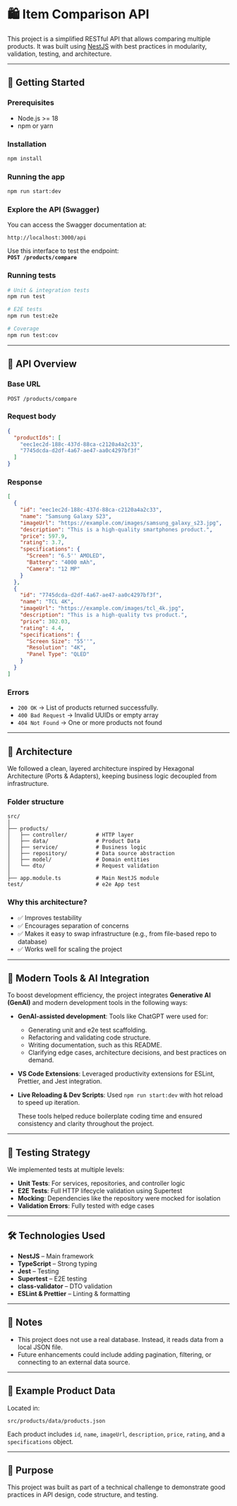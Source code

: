 # 🛍️ Item Comparison API

This project is a simplified RESTful API that allows comparing multiple products. It was built using [NestJS](https://nestjs.com/) with best practices in modularity, validation, testing, and architecture.

---

## 🚀 Getting Started

### Prerequisites

- Node.js >= 18
- npm or yarn

### Installation

```bash
npm install
```

### Running the app

```bash
npm run start:dev
```
### Explore the API (Swagger)

You can access the Swagger documentation at:

```
http://localhost:3000/api
```

Use this interface to test the endpoint:  
**`POST /products/compare`**
### Running tests

```bash
# Unit & integration tests
npm run test

# E2E tests
npm run test:e2e

# Coverage
npm run test:cov
```

---

## 📌 API Overview

### Base URL

```
POST /products/compare
```

### Request body

```json
{
  "productIds": [
    "eec1ec2d-188c-437d-88ca-c2120a4a2c33",
    "7745dcda-d2df-4a67-ae47-aa0c4297bf3f"
  ]
}
```

### Response

```json
[
  {
    "id": "eec1ec2d-188c-437d-88ca-c2120a4a2c33",
    "name": "Samsung Galaxy S23",
    "imageUrl": "https://example.com/images/samsung_galaxy_s23.jpg",
    "description": "This is a high-quality smartphones product.",
    "price": 597.9,
    "rating": 3.7,
    "specifications": {
      "Screen": "6.5'' AMOLED",
      "Battery": "4000 mAh",
      "Camera": "12 MP"
    }
  },
  {
    "id": "7745dcda-d2df-4a67-ae47-aa0c4297bf3f",
    "name": "TCL 4K",
    "imageUrl": "https://example.com/images/tcl_4k.jpg",
    "description": "This is a high-quality tvs product.",
    "price": 302.03,
    "rating": 4.4,
    "specifications": {
      "Screen Size": "55''",
      "Resolution": "4K",
      "Panel Type": "QLED"
    }
  }
]
```

### Errors
- `200 OK` → List of products returned successfully.
- `400 Bad Request` → Invalid UUIDs or empty array
- `404 Not Found` → One or more products not found

---

## 🧱 Architecture

We followed a clean, layered architecture inspired by Hexagonal Architecture (Ports & Adapters), keeping business logic decoupled from infrastructure.

### Folder structure

```
src/
│
├── products/
│   ├── controller/         # HTTP layer
│   ├── data/               # Product Data
│   ├── service/            # Business logic
│   ├── repository/         # Data source abstraction
│   ├── model/              # Domain entities
│   └── dto/                # Request validation
│
├── app.module.ts           # Main NestJS module
test/                       # e2e App test
```

### Why this architecture?

- ✅ Improves testability
- ✅ Encourages separation of concerns
- ✅ Makes it easy to swap infrastructure (e.g., from file-based repo to database)
- ✅ Works well for scaling the project

---
## 🤖 Modern Tools & AI Integration

To boost development efficiency, the project integrates **Generative AI (GenAI)** and modern development tools in the following ways:

- **GenAI-assisted development**: Tools like ChatGPT were used for:
  - Generating unit and e2e test scaffolding.
  - Refactoring and validating code structure.
  - Writing documentation, such as this README.
  - Clarifying edge cases, architecture decisions, and best practices on demand.
  
- **VS Code Extensions**: Leveraged productivity extensions for ESLint, Prettier, and Jest integration.

- **Live Reloading & Dev Scripts**: Used `npm run start:dev` with hot reload to speed up iteration.

    These tools helped reduce boilerplate coding time and ensured consistency and clarity throughout the project.
---
## 🧪 Testing Strategy

We implemented tests at multiple levels:

- **Unit Tests**: For services, repositories, and controller logic
- **E2E Tests**: Full HTTP lifecycle validation using Supertest
- **Mocking**: Dependencies like the repository were mocked for isolation
- **Validation Errors**: Fully tested with edge cases

---

## 🛠️ Technologies Used

- **NestJS** – Main framework
- **TypeScript** – Strong typing
- **Jest** – Testing
- **Supertest** – E2E testing
- **class-validator** – DTO validation
- **ESLint & Prettier** – Linting & formatting

---

## 📌 Notes

- This project does not use a real database. Instead, it reads data from a local JSON file.
- Future enhancements could include adding pagination, filtering, or connecting to an external data source.

---

## 📂 Example Product Data

Located in:

```
src/products/data/products.json
```

Each product includes `id`, `name`, `imageUrl`, `description`, `price`, `rating`, and a `specifications` object.

---

## 🧠 Purpose

This project was built as part of a technical challenge to demonstrate good practices in API design, code structure, and testing.